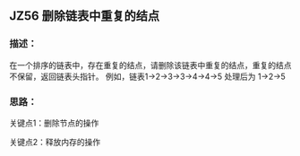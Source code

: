 ## JZ56 删除链表中重复的结点
### 描述：
在一个排序的链表中，存在重复的结点，请删除该链表中重复的结点，重复的结点不保留，返回链表头指针。 例如，链表1->2->3->3->4->4->5 处理后为 1->2->5

### 思路：
关键点1：删除节点的操作

关键点2：释放内存的操作
